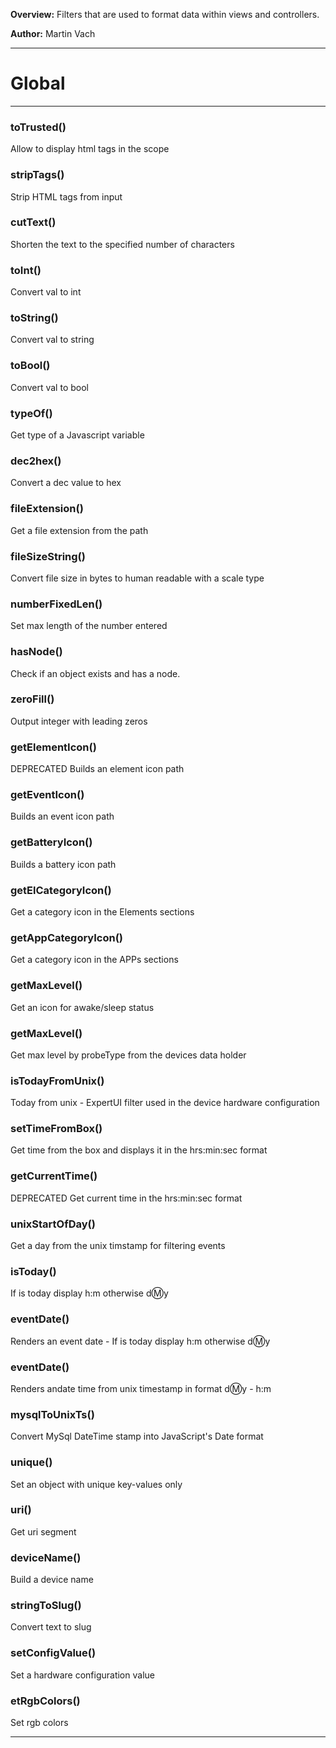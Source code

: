 **Overview:** Filters that are used to format data within views and controllers.



**Author:** Martin Vach




* * *

# Global





* * *

### toTrusted() 

Allow to display html tags in the scope



### stripTags() 

Strip HTML tags from input



### cutText() 

Shorten the text to the specified number of characters



### toInt() 

Convert val to int



### toString() 

Convert val to string



### toBool() 

Convert val to bool



### typeOf() 

Get type of a Javascript variable



### dec2hex() 

Convert a dec value to hex



### fileExtension() 

Get a file extension from the path



### fileSizeString() 

Convert file size in bytes to human readable with a scale type



### numberFixedLen() 

Set max length of the number entered



### hasNode() 

Check if an object exists and has a node.



### zeroFill() 

Output integer with leading zeros



### getElementIcon() 

DEPRECATEDBuilds an element icon path



### getEventIcon() 

Builds an event icon path



### getBatteryIcon() 

Builds a battery icon path



### getElCategoryIcon() 

Get a category icon in the Elements sections



### getAppCategoryIcon() 

Get a category icon in the APPs sections



### getMaxLevel() 

Get an icon for awake/sleep status



### getMaxLevel() 

Get max level by probeType from the devices data holder



### isTodayFromUnix() 

Today from unix - ExpertUI filter used in the device hardware configuration



### setTimeFromBox() 

Get time from the box and displays it in the hrs:min:sec format



### getCurrentTime() 

DEPRECATEDGet current time in the hrs:min:sec format



### unixStartOfDay() 

Get a day from the unix timstamp for filtering events



### isToday() 

If is today display h:m otherwise d:m:y



### eventDate() 

Renders an event date - If is today display h:m otherwise d:m:y



### eventDate() 

Renders andate time from unix timestamp in format d:m:y - h:m



### mysqlToUnixTs() 

Convert MySql DateTime stamp into JavaScript's Date format



### unique() 

Set an object with unique key-values only



### uri() 

Get uri segment



### deviceName() 

Build a device name



### stringToSlug() 

Convert text to slug



### setConfigValue() 

Set a hardware configuration value



### etRgbColors() 

Set rgb colors




* * *
